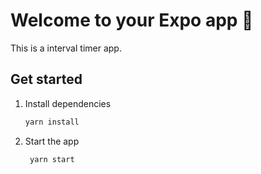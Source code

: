 # Welcome to your Expo app 👋

This is a interval timer app.

## Get started

1. Install dependencies

   ```bash
   yarn install
   ```

2. Start the app

   ```bash
    yarn start
   ```
